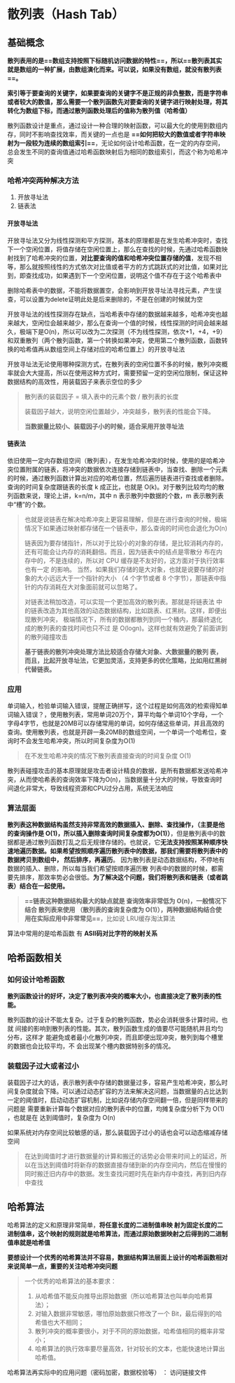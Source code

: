 # 散列表（Hash Tab）

## 基础概念

**散列表用的是==数组支持按照下标随机访问数据的特性==，所以==散列表其实就是数组的一种扩展，由数组演化而来。可以说，如果没有数组，就没有散列表==。**

**索引等于要查询的关键字，如果要查询的关键字不是正规的非负整数，而是字符串或者较大的数值，那么需要一个散列函数先对要查询的关键字进行映射处理，将其转化为数组下标，而通过散列函数处理后的值称为散列值（哈希值）**

散列函数设计是重点，通过设计一种合理的映射函数，可以最大化的使用到数组内存，同时不影响查找效率，而关键的一点也是 **==如何把较大的数值或者字符串映射为一段较为连续的数组索引==**，无论如何设计哈希函数，在一定的内存空间，总会发生不同的查询值通过哈希函数映射后为相同的数组索引，而这个称为哈希冲突

### 哈希冲突两种解决方法

1. 开放寻址法
2. 链表法

#### 开放寻址法

开放寻址法又分为线性探测和平方探测，基本的原理都是在发生哈希冲突时，查找下一个空闲位置，将值存储在空闲位置上，那么在查找的时候，先通过哈希函数映射找到了哈希冲突的位置，**对比要查询的值和哈希冲突位置存储的值**，发现不相等，那么就按照线性的方式依次对比值或者平方的方式跳跃式的对比值，如果对比到，即查找成功，如果遇到下一个空闲位置，说明这个值不存在于这个哈希表中

删除哈希表中的数据，不能将数据置空，会影响到开放寻址法寻找元素，产生误查，可以设置为delete证明此处是后来删除的，不是在创建的时候就为空

开放寻址法的线性探测存在缺点，当哈希表中存储的数据越来越多，哈希冲突也越来越大，空闲位会越来越少，那么在查询一个值的时候，线性探测的时间会越来越久，极端下是O(n)，所以可以改为二次探测（不为线性探测，依次+1，+4，+9）和双重散列（两个散列函数，第一个转换如果冲突，使用第二个散列函数，函数转换的哈希值再从数组空间上存储对应的哈希位置上）的开放寻址法

开放寻址法无论使用哪种探测方式，在散列表的空闲位置不多的时候，散列冲突概率就会大大提高，所以在使用这种方式时，需要预留一定的空闲位限制，保证这种数据结构的高效性，用装载因子来表示空位的多少

> 散列表的装载因子 = 填入表中的元素个数 / 散列表的长度
>
> 装载因子越大，说明空闲位置越少，冲突越多，散列表的性能会下降。
>
> **当数据量比较小、装载因子小的时候，适合采用开放寻址法**

#### 链表法

依旧使用一定内存数组空间（散列表），在发生哈希冲突的时候，使用的是哈希冲突位置附属的链表，将冲突的数据依次连接存储到链表中，当查找、删除一个元素的时候，通过散列函数计算出对应的哈希位置，然后遍历链表进行查找或者删除。查询的时间复杂度跟链表的长度 k 成正比，也就是 O(k)。对于散列比较均匀的散列函数来说，理论上讲，k=n/m，其中 n 表示散列中数据的个数，m 表示散列表中“槽”的个数。

> 也就是说链表在解决哈希冲突上更容易理解，但是在进行查询的时候，极端情况下如果通过映射都存储在一个链表中，那么查询的时间也会退化为O(n)
>
> 链表因为要存储指针，所以对于比较小的对象的存储，是比较消耗内存的，还有可能会让内存的消耗翻倍。而且，因为链表中的结点是零散分 布在内存中的，不是连续的，所以对 CPU 缓存是不友好的，这方面对于执行效率也有一定 的影响。 当然，如果我们存储的是大对象，也就是说要存储的对象的大小远远大于一个指针的大小 （4 个字节或者 8 个字节），那链表中指针的内存消耗在大对象面前就可以忽略了。
>
> 对链表法稍加改造，可以实现一个更加高效的散列表。那就是将链表法 中的链表改造为其他高效的动态数据结构，比如跳表、红黑树。这样，即便出现散列冲突， 极端情况下，所有的数据都散列到同一个桶内，那最终退化成的散列表的查找时间也只不过 是 O(logn)。这样也就有效避免了前面讲到的散列碰撞攻击
>
> **基于链表的散列冲突处理方法比较适合存储大对象、大数据量的散列 表，而且，比起开放寻址法，它更加灵活，支持更多的优化策略，比如用红黑树代替链表。**

### 应用

单词输入，检验单词输入错误，提醒正确拼写，这个过程是如何高效的检索得知单词输入错误？，使用散列表，常用单词20万个，算平均每个单词10个字母，一个字母4字节，也就是20MB可以存储常用的单词，如何存储这些单词，并且高效的查询。使用散列表，也就是开辟一条20MB的数组空间，一个单词一个哈希位，查询时不会发生哈希冲突，所以时间复杂度为O(1)

> 在不发生哈希冲突的情况下散列表直接查询的时间复杂度 O(1)

散列表碰撞攻击的基本原理就是攻击者设计精良的数据，是所有数据都发送哈希冲突，从而使哈希表的查询效率下降为O(n)，当数据量十分大的时候，导致查询时间退化非常大，导致线程资源和CPU过分占用，系统无法响应

### 算法层面

**散列表这种数据结构虽然支持非常高效的数据插入、删除、查找操作，（主要是他的查询操作是 O(1)，所以插入删除查询时间复杂度都为O(1)）**，但是散列表中的数据都是通过散列函数打乱之后无规律存储的。也就说，它**无法支持按照某种顺序快速地遍历数据。如果希望按照顺序遍历散列表中的数据，那我们需要将散列表中的数据拷贝到数组中， 然后排序，再遍历**。 因为散列表是动态数据结构，不停地有数据的插入、删除，所以每当我们希望按顺序遍历散 列表中的数据的时候，都需要先排序，那效率势必会很低。**为了解决这个问题，我们将散列表和链表（或者跳表）结合在一起使用。**

> **==链表这种数据结构最大的缺点就是 查询效率非常低为 O(n)，一般情况下结合 散列表来使用 （散列表的查询复杂度为 O(1)），两种数据结构结合使用在实际应用中非常常见==**，比如说 LRU缓存淘汰算法

算法中常用的是哈希函数 有 **ASII码对比字符的映射关系**

## 哈希函数相关

### 如何设计哈希函数

**散列函数设计的好坏，决定了散列表冲突的概率大小，也直接决定了散列表的性能。**

散列函数的设计不能太复杂。过于复杂的散列函数，势必会消耗很多计算时间，也就 间接的影响到散列表的性能。其次，散列函数生成的值要尽可能随机并且均匀分布，这样才 能避免或者最小化散列冲突，而且即便出现冲突，散列到每个槽里的数据也会比较平均，不 会出现某个槽内数据特别多的情况。

### **装载因子过大或者过小**

装载因子过大的话，表示散列表中存储的数据量过多，容易产生哈希冲突，那么时间复杂度就会下降。可以通过动态扩容的方法来解决这问题，当数据量的占比达到一定的阈值时，启动动态扩容机制，比如说存储内存空间翻一倍，但是同样带来的问题是 需要重新计算每个数据对应的散列表中的位置，均摊复杂度分析下为 O(1) ，也就是在 达到阈值时，复杂度为 O(n)

如果系统对内存空间比较敏感的话，那么装载因子过小的话也会可以动态缩减存储空间

> 在达到阈值时才进行数据量的计算和搬迁的话势必会带来时间上的延迟，所以在当达到阈值时将新存的数据直接存储到新的内存空间内，然后在慢慢的同时搬迁旧内存中的数据。发生查找问题时先在新内存中查找，再到旧内存中查找

## 哈希算法

哈希算法的定义和原理非常简单，**将任意长度的二进制值串映 射为固定长度的二进制值串，这个映射的规则就是哈希算法，而通过原始数据映射之后得到的二进制值串就是哈希值**

**要想设计一个优秀的哈希算法并不容易，数据结构算法层面上设计的哈希函数相对来说简单一点，重要的关注哈希冲突问题**

> 一个优秀的哈希算法的基本要求：
>
> 1. 从哈希值不能反向推导出原始数据（所以哈希算法也叫单向哈希算法）； 
> 2. 对输入数据非常敏感，哪怕原始数据只修改了一个 Bit，最后得到的哈希值也大不相同； 
> 3. 散列冲突的概率要很小，对于不同的原始数据，哈希值相同的概率非常小； 
> 4. 哈希算法的执行效率要尽量高效，针对较长的文本，也能快速地计算出哈希值。

哈希算法再实际中的应用问题（密码加密，数据校验等） ： 访问链接文件
